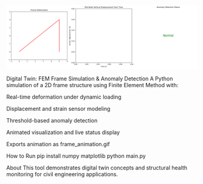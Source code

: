 ![Frame Animation](frame_animation.gif)

Digital Twin: FEM Frame Simulation & Anomaly Detection
A Python simulation of a 2D frame structure using Finite Element Method with:

Real-time deformation under dynamic loading

Displacement and strain sensor modeling

Threshold-based anomaly detection

Animated visualization and live status display

Exports animation as frame_animation.gif

How to Run
pip install numpy matplotlib
python main.py

About
This tool demonstrates digital twin concepts and structural health monitoring for civil engineering applications.

